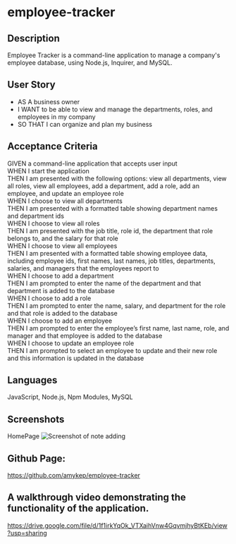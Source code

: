 # employee-tracker

## Description
Employee Tracker is a command-line application to manage a company's employee database, using Node.js, Inquirer, and MySQL.

## User Story
* AS A business owner
* I WANT to be able to view and manage the departments, roles, and employees in my company
* SO THAT I can organize and plan my business

## Acceptance Criteria
GIVEN a command-line application that accepts user input</br>
WHEN I start the application</br>
THEN I am presented with the following options: view all departments, view all roles, view all employees, add a department, add a role, add an employee, and update an employee role</br>
WHEN I choose to view all departments</br>
THEN I am presented with a formatted table showing department names and department ids</br>
WHEN I choose to view all roles</br>
THEN I am presented with the job title, role id, the department that role belongs to, and the salary for that role</br>
WHEN I choose to view all employees</br>
THEN I am presented with a formatted table showing employee data, including employee ids, first names, last names, job titles, departments, salaries, and managers that the employees report to</br>
WHEN I choose to add a department</br>
THEN I am prompted to enter the name of the department and that department is added to the database</br>
WHEN I choose to add a role</br>
THEN I am prompted to enter the name, salary, and department for the role and that role is added to the database</br>
WHEN I choose to add an employee</br>
THEN I am prompted to enter the employee’s first name, last name, role, and manager and that employee is added to the database</br>
WHEN I choose to update an employee role</br>
THEN I am prompted to select an employee to update and their new role and this information is updated in the database </br>


## Languages
JavaScript, Node.js, Npm Modules, MySQL

## Screenshots
HomePage
![Screenshot of note adding](./public/images/employee-tracker.gif)</br>

## Github Page: 
https://github.com/amykep/employee-tracker

## A walkthrough video demonstrating the functionality of the application.

https://drive.google.com/file/d/1f1irkYqOk_VTXaihVnw4GqvmjhyBtKEb/view?usp=sharing
